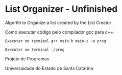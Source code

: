 # List Organizer - Unfinished

Algorith to Organize a list created by the List Creator

Como executar código pelo compilador gcc para c++:

    Executar no termianl g++ main.h main.c -o prog

    Executar no terminal ./prog

Projeto de Programas

Universaidade do Estado de Santa Catarina
